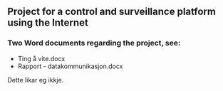 ## Project for a control and surveillance platform using the Internet

### Two Word documents regarding the project, see:
- Ting å vite.docx
- Rapport - datakommunikasjon.docx


Dette likar eg ikkje.
